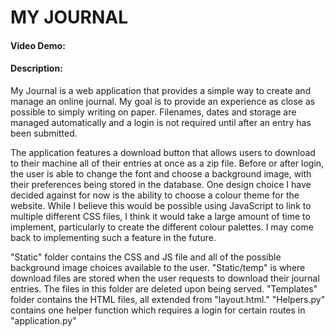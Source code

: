 # MY JOURNAL
#### Video Demo:  <URL HERE>
#### Description:
My Journal is a web application that provides a simple way to create and
manage an online journal. My goal is to provide an experience as close as possible to simply
writing on paper. Filenames, dates and storage are managed automatically and a login is not required until after an
entry has been submitted.

The application features a download button that allows users to download to their machine all of their entries at once as a zip file.
Before or after login, the user is able to change the font and choose a background image, with their preferences being stored in the database.
One design choice I have decided against for now is the ability to choose a colour theme for the website. While I believe this would be
possible using JavaScript to link to multiple different CSS files, I think it would take a large amount of time to implement,
particularly to create the different colour palettes. I may come back to implementing such a feature in the future.

"Static" folder contains the CSS and JS file and all of the possible background image choices available to the user.
"Static/temp" is where download files are stored when the user requests to download their journal entries. The files in this folder are
deleted upon being served.
"Templates" folder contains the HTML files, all extended from "layout.html."
"Helpers.py" contains one helper function which requires a login for certain routes in "application.py"